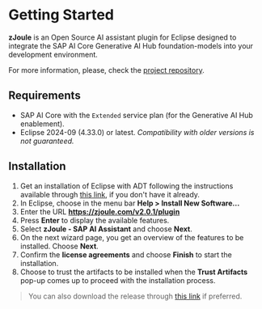 # Getting Started

**zJoule** is an Open Source AI assistant plugin for Eclipse designed to integrate the SAP AI Core Generative AI Hub foundation-models into your development environment.

For more information, please, check the [project repository](https://github.com/The-Nefarious-Developer/zjoule).

## Requirements

- SAP AI Core with the `Extended` service plan (for the Generative AI Hub enablement).
- Eclipse 2024-09 (4.33.0) or latest. *Compatibility with older versions is not guaranteed.*

## Installation

1. Get an installation of Eclipse with ADT following the instructions available through [this link](https://tools.hana.ondemand.com/#abap), if you don't have it already.
2. In Eclipse, choose in the menu bar **Help > Install New Software...**
3. Enter the URL **https://zjoule.com/v2.0.1/plugin**
4. Press **Enter** to display the available features.
5. Select **zJoule - SAP AI Assistant** and choose **Next**.
6. On the next wizard page, you get an overview of the features to be installed. Choose **Next**.
7. Confirm the **license agreements** and choose **Finish** to start the installation.
8. Choose to trust the artifacts to be installed when the **Trust Artifacts** pop-up comes up to proceed with the installation process.

> You can also download the release through [this link](https://github.com/The-Nefarious-Developer/zjoule/releases) if preferred.